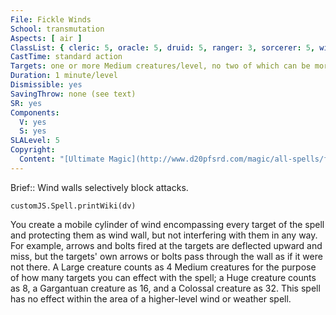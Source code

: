 ```yaml
---
File: Fickle Winds
School: transmutation
Aspects: [ air ]
ClassList: { cleric: 5, oracle: 5, druid: 5, ranger: 3, sorcerer: 5, wizard: 5, spiritualist: 5 }
CastTime: standard action
Targets: one or more Medium creatures/level, no two of which can be more than 30 ft. apart
Duration: 1 minute/level
Dismissible: yes
SavingThrow: none (see text)
SR: yes
Components:
  V: yes
  S: yes
SLALevel: 5
Copyright:
  Content: "[Ultimate Magic](http://www.d20pfsrd.com/magic/all-spells/f/fickle-winds)"
---
```

Brief:: Wind walls selectively block attacks.

```dataviewjs
customJS.Spell.printWiki(dv)
```

You create a mobile cylinder of wind encompassing every target of the spell and protecting them as wind wall, but not interfering with them in any way. For example, arrows and bolts fired at the targets are deflected upward and miss, but the targets' own arrows or bolts pass through the wall as if it were not there.  A Large creature counts as 4 Medium creatures for the purpose of how many targets you can effect with the spell; a Huge creature counts as 8, a Gargantuan creature as 16, and a Colossal creature as 32. This spell has no effect within the area of a higher-level wind or weather spell.
